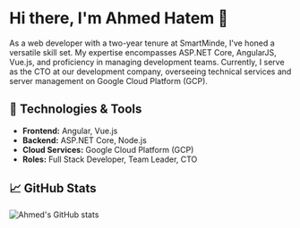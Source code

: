 # Hi there, I'm Ahmed Hatem 👋

As a web developer with a two-year tenure at SmartMinde, I've honed a versatile skill set. My expertise encompasses ASP.NET Core, AngularJS, Vue.js, and proficiency in managing development teams. Currently, I serve as the CTO at our development company, overseeing technical services and server management on Google Cloud Platform (GCP).

## 🔧 Technologies & Tools

- **Frontend:** Angular, Vue.js
- **Backend:** ASP.NET Core, Node.js
- **Cloud Services:** Google Cloud Platform (GCP)
- **Roles:** Full Stack Developer, Team Leader, CTO

## 📈 GitHub Stats

![Ahmed's GitHub stats](https://github-readme-stats.vercel.app/api?username=A7medMo7ammed20&show_icons=true&theme=radical)
